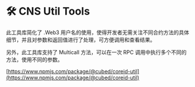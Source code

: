 # 🛠 CNS Util Tools

此工具库简化了 .Web3 用户名的使用，使得开发者无需关注不同合约方法的具体细节，并且对参数和返回值进行了处理，可方便调用和查看结果。

另外，此工具库支持了 Multicall 方法，可以在一次 RPC 调用中执行多个不同的方法，使用不同的参数。

[https://www.npmjs.com/package/@cubed/coreid-util](https://www.npmjs.com/package/@cubed/coreid-util)
